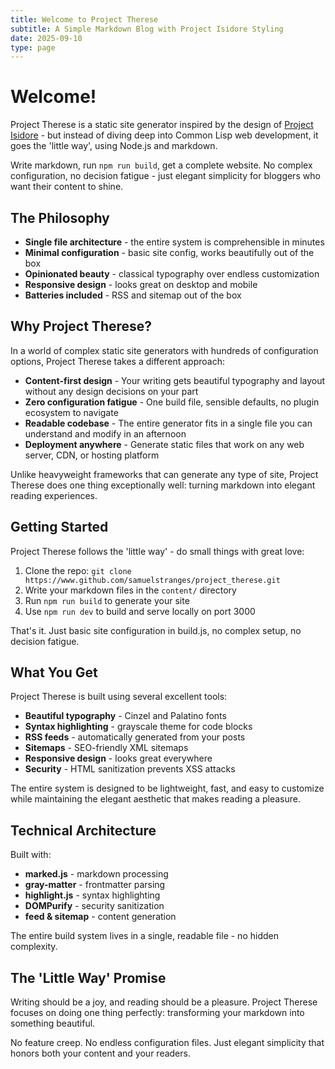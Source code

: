 ```yaml
---
title: Welcome to Project Therese
subtitle: A Simple Markdown Blog with Project Isidore Styling
date: 2025-09-10
type: page
---
```


# Welcome!

Project Therese is a static site generator inspired by the design of
[Project Isidore](https://gitlab.com/bhw/project-isidore) - but instead of
diving deep into Common Lisp web development, it goes the 'little way', using
Node.js and markdown.

Write markdown, run `npm run build`, get a complete website. No complex
configuration, no decision fatigue - just elegant simplicity for bloggers who
want their content to shine.

## The Philosophy

- **Single file architecture** - the entire system is comprehensible in minutes
- **Minimal configuration** - basic site config, works beautifully out of the
  box
- **Opinionated beauty** - classical typography over endless customization
- **Responsive design** - looks great on desktop and mobile
- **Batteries included** - RSS and sitemap out of the box

## Why Project Therese?

In a world of complex static site generators with hundreds of configuration
options, Project Therese takes a different approach:

- **Content-first design** - Your writing gets beautiful typography and layout
  without any design decisions on your part
- **Zero configuration fatigue** - One build file, sensible defaults, no plugin
  ecosystem to navigate
- **Readable codebase** - The entire generator fits in a single file you can
  understand and modify in an afternoon
- **Deployment anywhere** - Generate static files that work on any web server,
  CDN, or hosting platform

Unlike heavyweight frameworks that can generate any type of site, Project
Therese does one thing exceptionally well: turning markdown into elegant reading
experiences.

## Getting Started

Project Therese follows the 'little way' - do small things with great love:

1. Clone the repo:
   `git clone https://www.github.com/samuelstranges/project_therese.git`
1. Write your markdown files in the `content/` directory
1. Run `npm run build` to generate your site
1. Use `npm run dev` to build and serve locally on port 3000

That's it. Just basic site configuration in build.js, no complex setup, no
decision fatigue.

## What You Get

Project Therese is built using several excellent tools:

- **Beautiful typography** - Cinzel and Palatino fonts
- **Syntax highlighting** - grayscale theme for code blocks
- **RSS feeds** - automatically generated from your posts
- **Sitemaps** - SEO-friendly XML sitemaps
- **Responsive design** - looks great everywhere
- **Security** - HTML sanitization prevents XSS attacks

The entire system is designed to be lightweight, fast, and easy to customize
while maintaining the elegant aesthetic that makes reading a pleasure.

## Technical Architecture

Built with:

- **marked.js** - markdown processing
- **gray-matter** - frontmatter parsing
- **highlight.js** - syntax highlighting
- **DOMPurify** - security sanitization
- **feed & sitemap** - content generation

The entire build system lives in a single, readable file - no hidden complexity.

## The 'Little Way' Promise

Writing should be a joy, and reading should be a pleasure. Project Therese
focuses on doing one thing perfectly: transforming your markdown into something
beautiful.

No feature creep. No endless configuration files. Just elegant simplicity that
honors both your content and your readers.
